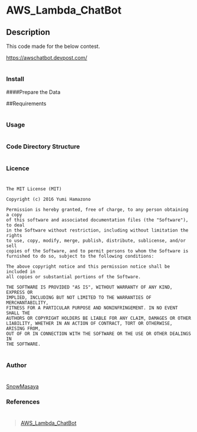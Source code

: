 AWS_Lambda_ChatBot
====


## Description

This code made for the below contest.

https://awschatbot.devpost.com/

#
### Install


####Prepare the Data


##Requirements


#
### Usage 
#



#
### Code Directory Structure 
#

#
### Licence
#
```
The MIT License (MIT)

Copyright (c) 2016 Yumi Hamazono

Permission is hereby granted, free of charge, to any person obtaining a copy
of this software and associated documentation files (the "Software"), to deal
in the Software without restriction, including without limitation the rights
to use, copy, modify, merge, publish, distribute, sublicense, and/or sell
copies of the Software, and to permit persons to whom the Software is
furnished to do so, subject to the following conditions:

The above copyright notice and this permission notice shall be included in
all copies or substantial portions of the Software.

THE SOFTWARE IS PROVIDED "AS IS", WITHOUT WARRANTY OF ANY KIND, EXPRESS OR
IMPLIED, INCLUDING BUT NOT LIMITED TO THE WARRANTIES OF MERCHANTABILITY,
FITNESS FOR A PARTICULAR PURPOSE AND NONINFRINGEMENT. IN NO EVENT SHALL THE
AUTHORS OR COPYRIGHT HOLDERS BE LIABLE FOR ANY CLAIM, DAMAGES OR OTHER
LIABILITY, WHETHER IN AN ACTION OF CONTRACT, TORT OR OTHERWISE, ARISING FROM,
OUT OF OR IN CONNECTION WITH THE SOFTWARE OR THE USE OR OTHER DEALINGS IN
THE SOFTWARE.
```
#
### Author
#
[SnowMasaya](https://github.com/SnowMasaya)
### References 
#
>[AWS_Lambda_ChatBot](https://awschatbot.devpost.com/)<br>
